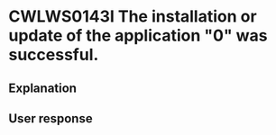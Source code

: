 # CWLWS0143I The installation or update of the application "0" was successful.

## Explanation

## User response